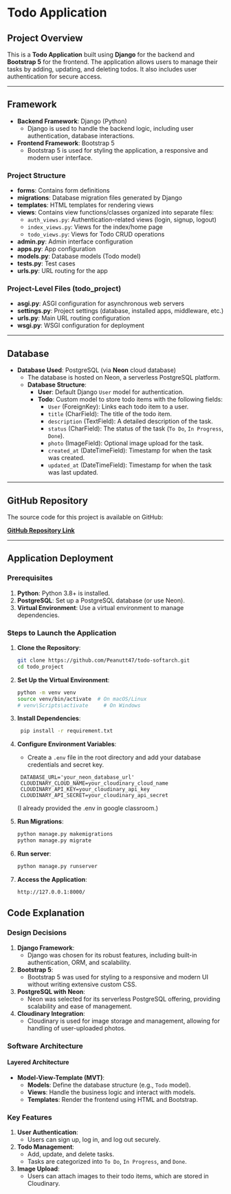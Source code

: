 # Todo Application

## Project Overview

This is a **Todo Application** built using **Django** for the backend and **Bootstrap 5** for the frontend. The application allows users to manage their tasks by adding, updating, and deleting todos. It also includes user authentication for secure access.

---

## Framework

- **Backend Framework**: Django (Python)
  - Django is used to handle the backend logic, including user authentication, database interactions.
- **Frontend Framework**: Bootstrap 5
  - Bootstrap 5 is used for styling the application,  a responsive and modern user interface.

### Project Structure
- **forms**: Contains form definitions
- **migrations**: Database migration files generated by Django
- **templates**: HTML templates for rendering views
- **views**: Contains view functions/classes organized into separate files:
  - `auth_views.py`: Authentication-related views (login, signup, logout)
  - `index_views.py`: Views for the index/home page
  - `todo_views.py`: Views for Todo CRUD operations
- **admin.py**: Admin interface configuration
- **apps.py**: App configuration
- **models.py**: Database models (Todo model)
- **tests.py**: Test cases
- **urls.py**: URL routing for the app

### Project-Level Files (todo_project)

- **asgi.py**: ASGI configuration for asynchronous web servers
- **settings.py**: Project settings (database, installed apps, middleware, etc.)
- **urls.py**: Main URL routing configuration
- **wsgi.py**: WSGI configuration for deployment
---

## Database

- **Database Used**: PostgreSQL (via **Neon** cloud database)
  - The database is hosted on Neon, a serverless PostgreSQL platform.
  - **Database Structure**:
    - **User**: Default Django `User` model for authentication.
    - **Todo**: Custom model to store todo items with the following fields:
      - `User` (ForeignKey): Links each todo item to a user.
      - `title` (CharField): The title of the todo item.
      - `description` (TextField): A detailed description of the task.
      - `status` (CharField): The status of the task (`To Do`, `In Progress`, `Done`).
      - `photo` (ImageField): Optional image upload for the task.
      - `created_at` (DateTimeField): Timestamp for when the task was created.
      - `updated_at` (DateTimeField): Timestamp for when the task was last updated.

---

## GitHub Repository

The source code for this project is available on GitHub:

[**GitHub Repository Link**](https://github.com/Peanutt47/todo-softarch)

---

## Application Deployment

### Prerequisites

1. **Python**: Python 3.8+ is installed.
2. **PostgreSQL**: Set up a PostgreSQL database (or use Neon).
3. **Virtual Environment**: Use a virtual environment to manage dependencies.

### Steps to Launch the Application

1. **Clone the Repository**:
   ```bash
   git clone https://github.com/Peanutt47/todo-softarch.git
   cd todo_project
    ```
2. **Set Up the Virtual Environment**:
   ```bash
   python -m venv venv
   source venv/bin/activate  # On macOS/Linux
   # venv\Scripts\activate     # On Windows
   ```
3. **Install Dependencies**:
   ```bash
    pip install -r requirement.txt
    ```
   
4. **Configure Environment Variables**:
   - Create a `.env` file in the root directory and add your database credentials and secret key.
   ```plaintext
    DATABASE_URL='your_neon_database_url'
    CLOUDINARY_CLOUD_NAME=your_cloudinary_cloud_name
    CLOUDINARY_API_KEY=your_cloudinary_api_key
    CLOUDINARY_API_SECRET=your_cloudinary_api_secret
   ```
   (I already provided the .env in google classroom.)
   
5. **Run Migrations**:
   ```bash
   python manage.py makemigrations
   python manage.py migrate
   ```
   
6. **Run server**:
   ```bash
   python manage.py runserver
   ```
   
7. **Access the Application**:
   ```
   http://127.0.0.1:8000/
   ```

## Code Explanation

### Design Decisions

1. **Django Framework**:
   - Django was chosen for its robust features, including built-in authentication, ORM, and scalability.
2. **Bootstrap 5**:
   - Bootstrap 5 was used for styling to a responsive and modern UI without writing extensive custom CSS.
3. **PostgreSQL with Neon**:
   - Neon was selected for its serverless PostgreSQL offering, providing scalability and ease of management.
4. **Cloudinary Integration**:
   - Cloudinary is used for image storage and management, allowing for handling of user-uploaded photos.


### Software Architecture
#### Layered Architecture
- **Model-View-Template (MVT)**:
  - **Models**: Define the database structure (e.g., `Todo` model).
  - **Views**: Handle the business logic and interact with models.
  - **Templates**: Render the frontend using HTML and Bootstrap.

### Key Features

1. **User Authentication**:
   - Users can sign up, log in, and log out securely.
2. **Todo Management**:
   - Add, update, and delete tasks.
   - Tasks are categorized into `To Do`, `In Progress`, and `Done`.
3. **Image Upload**:
   - Users can attach images to their todo items, which are stored in Cloudinary.
